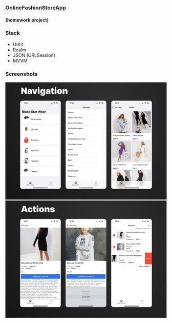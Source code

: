 ### OnlineFashionStoreApp 
#### (homework project)

### Stack
- UIKit
- Realm
- JSON (URLSession)
- MVVM

### Screenshots
<img src="Group 15.jpg"> 
<img src="Group 16.jpg">  





